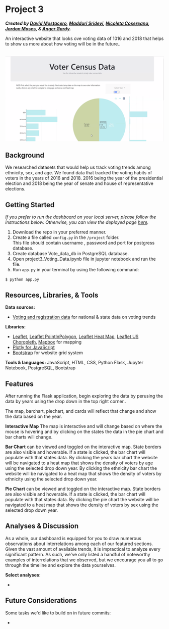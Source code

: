 # Project 3
**_Created by [David Mostacero](https://github.com/dave1407), [Madduri Sridevi](https://github.com/SrideviMadduri), [Nicoleta Cosereanu](),  [Jordon Moses](https://github.com/jm18443), & [Anger Gardy]()._**

An interactive website that looks ove voting data of 1016 and 2018 that helps to show us more about how voting will be in the future..<br><br>


![screenshot](project/static/img/Website.png)

## Background
We researched datasets that would help us track voting trends among ethnicity, sex, and age. We found data that tracked the voting habits of voters in the years of 2016 and 2018. 2016 being the year of the presidential election and 2018 being the year of senate and house of representative elections.

## Getting Started
_If you prefer to run the dashboard on your local server, please follow the instructions below. Otherwise, you can view the deployed page [here](http://apizzo1-hindsight-2020.herokuapp.com/)._

1. Download the repo in your preferred manner.
2. Create a file called `config.py` in the `/project` folder. 
<br> This file should contain username , password and port for postgress database.
3. Create database Vote_data_db in  PostgreSQL database.
4. Open  project3_Voting_Data.ipynb file in  jupyter notebook and run the file.
5. Run `app.py` in your terminal by using the following command:
```
$ python app.py
```

## Resources, Libraries, & Tools

**Data sources:**
* [Voting and registration data](https://data.world/uscensusbureau/voting-and-registration-data) for national & state data on voting trends

**Libraries:**
* [Leaflet](https://leafletjs.com/index.html), [Leaflet PointInPolygon](https://github.com/hayeswise/Leaflet.PointInPolygon), [Leaflet Heat Map](https://github.com/Leaflet/Leaflet.heat), [Leaflet US Choropleth](https://leafletjs.com/examples/choropleth/us-states.js), [Mapbox](https://docs.mapbox.com/api/maps/#styles) for mapping
* [Plotly for JavaScript](https://plotly.com/javascript/)
* [Bootstrap](https://getbootstrap.com/) for website grid system

**Tools & languages:** JavaScript, HTML, CSS, Python Flask, Jupyter Notebook, PostgreSQL, Bootstrap

## Features
After running the Flask application, begin exploring the data by perusing the data by years using the drop down in the top right corner..

The map, barchart, piechart, and cards will reflect that change and show the data based on the year.

**Interactive Map** The map is interactive and will change based on where the mouse is hovering and by clicking on the states the data in the pie chart and bar charts will change.

**Bar Chart** can be viewed and toggled on the interactive map. State borders are also visible and hoverable. If a state is clicked, the bar chart will populate with that states data. By clicking the years bar chart the website will be navigated to a heat map that shows the density of voters by age using the selected drop down year. By clicking the ethnicity bar chart the website will be navigated to a heat map that shows the density of voters by ethnicity using the selected drop down year. 

**Pie Chart** can be viewed and toggled on the interactive map. State borders are also visible and hoverable. If a state is clicked, the bar chart will populate with that states data.  By clicking the pie chart the website will be navigated to a heat map that shows the density of voters by sex using the selected drop down year. 



## Analyses & Discussion
As a whole, our dashboard is equipped for you to draw numerous observations about interrelations among each of our featured sections. Given the vast amount of available trends, it is impractical to analyze every significant pattern. As such, we've only listed a handful of noteworthy examples of interrelations that we observed, but we encourage you all to go through the timeline and explore the data yourselves.

**Select analyses:**

*

## Future Considerations
Some tasks we'd like to build on in future commits:

*  
